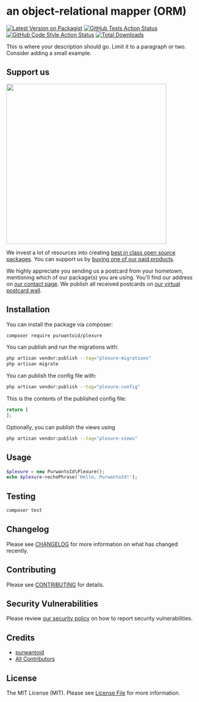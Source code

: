 # an object-relational mapper (ORM)

[![Latest Version on Packagist](https://img.shields.io/packagist/v/purwantoid/plexure.svg?style=flat-square)](https://packagist.org/packages/purwantoid/plexure)
[![GitHub Tests Action Status](https://img.shields.io/github/actions/workflow/status/purwantoid/plexure/run-tests.yml?branch=main&label=tests&style=flat-square)](https://github.com/purwantoid/plexure/actions?query=workflow%3Arun-tests+branch%3Amain)
[![GitHub Code Style Action Status](https://img.shields.io/github/actions/workflow/status/purwantoid/plexure/fix-php-code-style-issues.yml?branch=main&label=code%20style&style=flat-square)](https://github.com/purwantoid/plexure/actions?query=workflow%3A"Fix+PHP+code+style+issues"+branch%3Amain)
[![Total Downloads](https://img.shields.io/packagist/dt/purwantoid/plexure.svg?style=flat-square)](https://packagist.org/packages/purwantoid/plexure)

This is where your description should go. Limit it to a paragraph or two. Consider adding a small example.

## Support us

[<img src="https://github-ads.s3.eu-central-1.amazonaws.com/plexure.jpg?t=1" width="419px" />](https://spatie.be/github-ad-click/plexure)

We invest a lot of resources into creating [best in class open source packages](https://spatie.be/open-source). You can support us by [buying one of our paid products](https://spatie.be/open-source/support-us).

We highly appreciate you sending us a postcard from your hometown, mentioning which of our package(s) you are using. You'll find our address on [our contact page](https://spatie.be/about-us). We publish all received postcards on [our virtual postcard wall](https://spatie.be/open-source/postcards).

## Installation

You can install the package via composer:

```bash
composer require purwantoid/plexure
```

You can publish and run the migrations with:

```bash
php artisan vendor:publish --tag="plexure-migrations"
php artisan migrate
```

You can publish the config file with:

```bash
php artisan vendor:publish --tag="plexure-config"
```

This is the contents of the published config file:

```php
return [
];
```

Optionally, you can publish the views using

```bash
php artisan vendor:publish --tag="plexure-views"
```

## Usage

```php
$plexure = new PurwantoId\Plexure();
echo $plexure->echoPhrase('Hello, PurwantoId!');
```

## Testing

```bash
composer test
```

## Changelog

Please see [CHANGELOG](CHANGELOG.md) for more information on what has changed recently.

## Contributing

Please see [CONTRIBUTING](CONTRIBUTING.md) for details.

## Security Vulnerabilities

Please review [our security policy](../../security/policy) on how to report security vulnerabilities.

## Credits

- [purwantoid](https://github.com/purwantoid)
- [All Contributors](../../contributors)

## License

The MIT License (MIT). Please see [License File](LICENSE.md) for more information.
